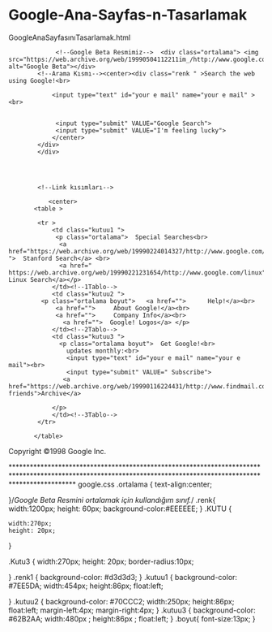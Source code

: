 # Google-Ana-Sayfas-n-Tasarlamak
GoogleAnaSayfasınıTasarlamak.html
<!DOCTYPE html>
<html lang="en">
<head>
    <meta charset="UTF-8">
    <meta http-equiv="X-UA-Compatible" content="IE=edge">
    <meta name="viewport" content="width=device-width, initial-scale=">
    <link rel="stylesheet" href="google.css"><!--Css ve Html İletişim-->
    <title>Google</title>
</head>
<body>
           
                 <!--Google Beta Resmimiz-->  <div class="ortalama"> <img src="https://web.archive.org/web/19990504112211im_/http://www.google.com/google.jpg" alt="Google Beta"></div>
            <!--Arama Kısmı--><center><div class="renk " >Search the web using Google!<br>

                <input type="text" id="your e mail" name="your e mail" ><br>
                

                 <input type="submit" VALUE="Google Search">
                 <input type="submit" VALUE="I'm feeling lucky">
                </center>  
            </div>
            </div>




            <!--Link kısımları-->
   
               <center>
           <table >
          
            <tr >
                <td class="kutuu1 ">
                 <p class="ortalama">  Special Searches<br>
                  <a href="https://web.archive.org/web/19990224014327/http://www.google.com/stanford ">  Stanford Search</a> <br>
                  <a href=" https://web.archive.org/web/19990221231654/http://www.google.com/linux">   Linux Search</a></p> 
                </td><!--1Tablo-->
                <td class="kutuu2 ">
             <p class="ortalama boyut">   <a href="">      Help!</a><br>
                 <a href="">     About Google!</a><br>
                 <a href="">     Company Info</a><br>
                   <a href="">  Google! Logos</a> </p> 
                </td><!--2Tablo-->
                <td class="kutuu3 ">
                  <p class="ortalama boyut">  Get Google!<br>
                    updates monthly:<br>
                    <input type="text" id="your e mail" name="your e mail"><br>
                    <input type="submit" VALUE=" Subscribe">
                   <a href="https://web.archive.org/web/19990116224431/http://www.findmail.com/list/google-friends">Archive</a> 

                </p>
                </td><!--3Tablo-->
            </tr>
           
           </table>  
</center>
<!--Alttaki Yazı-->
  <p class="ortalama boyut">Copyright ©1998 Google Inc.</p>

             
                
              
</body>       
</html>
*****************************************************************************************************************************************************************
google.css
.ortalama
{
    text-align:center;

}/*Google Beta Resmini ortalamak için kullandığım sınıf.*/
.renk{
    width:1200px;
    height: 60px;
    background-color:#EEEEEE;
}
.KUTU
{
     
    width:270px;
    height: 20px;

}

.Kutu3
{
    width:270px;
    height: 20px;
    border-radius:10px;
   
}
.renk1
{
    background-color: #d3d3d3;
}
.kutuu1
{
    background-color: #7EE5DA;
        width:454px;
        height:86px;
        float:left;
        
}
.kutuu2
{
    background-color: #70CCC2;
    width:250px;
    height:86px;
    float:left;
    margin-left:4px;
    margin-right:4px;
}
.kutuu3
{
    background-color: #62B2AA;
    width:480px ;
    height:86px ;
    float:left;
}
.boyut{
    font-size:13px;
}
